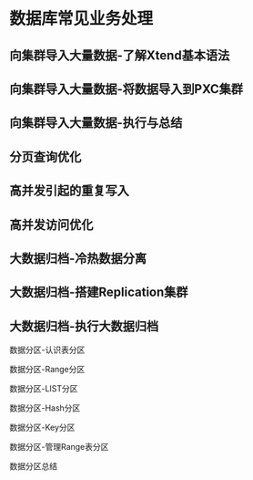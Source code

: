 # 数据库常见业务处理

## 向集群导入大量数据-了解Xtend基本语法

## 向集群导入大量数据-将数据导入到PXC集群

## 向集群导入大量数据-执行与总结

## 分页查询优化

## 高并发引起的重复写入

## 高并发访问优化

## 大数据归档-冷热数据分离

## 大数据归档-搭建Replication集群

## 大数据归档-执行大数据归档

数据分区-认识表分区

 数据分区-Range分区

数据分区-LIST分区

数据分区-Hash分区

数据分区-Key分区

数据分区-管理Range表分区

数据分区总结